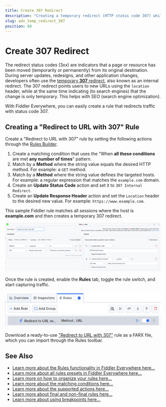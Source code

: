 ```yaml
---
title: Create 307 Redirect
description: "Creating a temporary redirect (HTTP status code 307) while using Fiddler's rules."
slug: adv_temp_redirect_307
position: 60
---
```


# Create 307 Redirect

The redirect status codes (3xx) are indicators that a page or resource has been moved (temporarily or permanently) from its original destination. During server updates, redesigns, and other application changes, developers often use the <a href="https://developer.mozilla.org/en-US/docs/Web/HTTP/Status/307" target="_blank">temporary **307** redirect</a>, also known as an internal redirect. The 307 redirect points users to new URLs using the `location` header, while at the same time indicating (to search engines) that the change is only temporary. This helps with SEO (search engine optimization).

With Fiddler Everywhere, you can easily create a rule that redirects traffic with status code 307.

## Creating a "Redirect to URL with 307" Rule

Create a "Redirect to URL with 307" rule by setting the following actions through the [Rules Builder](slug://modify-traffic-get-started).

1. Create a matching condition that uses the "When **all these conditions** are met **any number of times**" pattern. 
1. Match by a **Method** where the string value equals the desired HTTP method. For example: a `GET` method.
1. Match by a **Method** where the string value defines the targeted hosts. For example: a regular expression that matches the `example.com` domain.
1. Create an **Update Status Code** action and set it to `307 Internal Redirect`.
1. Create an **Update Response Header** action and set the `Location` header to the desired new value. For example: `https://www.example.com`.

This sample Fiddler rule matches all sessions where the host is **example.com** and then creates a temporary 307 redirect.

![Creating "Redirect to URL with 307" rule](./images/adv-redirect-utl-307.png)

Once the rule is created, enable the **Rules** tab, toggle the rule switch, and start capturing traffic.

![Activating the "Redirect to URL with 307" rule](./images/adv-redirect-utl-307-active.png)

Download a ready-to-use <a href="https://github.com/telerik/fiddler-everywhere/tree/master/rules/redirect-utl-307" target="_blank">"Redirect to URL with 307"</a> rule as a FARX file, which you can import through the Rules toolbar.

## See Also

* [Learn more about the Rules functionality in Fiddler Everywhere here...](slug://modify-traffic-get-started)
* [Learn more about all rules presets in Fiddler Everywhere here...](slug://adv_techniques_fiddler)
* [Learn more on how to organize your rules here...](slug://rulesbuilder-get-started)
* [Learn more about the matching conditions here...](slug://fiddler-rules-actions#conditions)
* [Learn more about the supported actions here...](slug://fiddler-rules-actions#actions)
* [Learn more about final and non-final rules here...](slug://fiddler-rules-actions#final-and-non-final-actions)
* [Learn more about using breakpoints here...](slug://rulesbuilder-breakpoints)
 